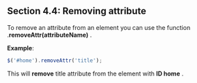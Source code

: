 ## Section 4.4: Removing attribute

To remove an attribute from an element you can use the function .**removeAttr(attributeName)** . 

**Example**:
```js
$('#home').removeAttr('title');
```

This will **remove** title attribute from the element with **ID home** .